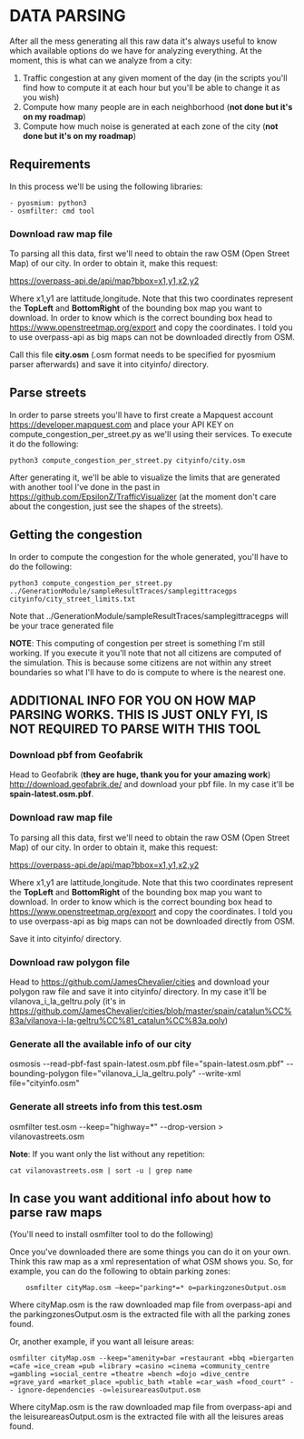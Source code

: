 # DATA PARSING

After all the mess generating all this raw data it's always useful to know which available options do we have for analyzing everything. At the moment, this is what can we analyze from a city:

1. Traffic congestion at any given moment of the day (in the scripts you'll find how to compute it at each hour but you'll be able to change it as you wish)
2. Compute how many people are in each neighborhood (__not done but it's on my roadmap__)
3. Compute how much noise is generated at each zone of the city (__not done but it's on my roadmap__)

## Requirements

In this process we'll be using the following libraries:

	- pyosmium: python3 
	- osmfilter: cmd tool

### Download raw map file

To parsing all this data, first we'll need to obtain the raw OSM (Open Street Map) of our city. In order to obtain it, make this request:

https://overpass-api.de/api/map?bbox=x1,y1,x2,y2

Where x1,y1 are lattitude,longitude. Note that this two coordinates represent the __TopLeft__ and __BottomRight__ of the bounding box map you want to download. In order to know which is the correct bounding box head to https://www.openstreetmap.org/export and copy the coordinates. I told you to use overpass-api as big maps can not be downloaded directly from OSM.

Call this file __city.osm__ (.osm format needs to be specified for pyosmium parser afterwards) and save it into cityinfo/ directory.

## Parse streets

In order to parse streets you'll have to first create a Mapquest account https://developer.mapquest.com and place your API KEY on compute_congestion_per_street.py as we'll using their services. To execute it do the following:

```
python3 compute_congestion_per_street.py cityinfo/city.osm
```

After generating it, we'll be able to visualize the limits that are generated with another tool I've done in the past in https://github.com/EpsilonZ/TrafficVisualizer (at the moment don't care about the congestion, just see the shapes of the streets).

## Getting the congestion

In order to compute the congestion for the whole generated, you'll have to do the following:

```
python3 compute_congestion_per_street.py ../GenerationModule/sampleResultTraces/samplegittracegps cityinfo/city_street_limits.txt
```
Note that ../GenerationModule/sampleResultTraces/samplegittracegps will be your trace generated file

__NOTE__: This computing of congestion per street is something I'm still working. If you execute it you'll note that not all citizens are computed of the simulation. This is because some citizens are not within any street boundaries so what I'll have to do is compute to where is the nearest one.

## ADDITIONAL INFO FOR YOU ON HOW MAP PARSING WORKS. THIS IS JUST ONLY FYI, IS NOT REQUIRED TO PARSE WITH THIS TOOL

### Download pbf from Geofabrik

Head to Geofabrik (__they are huge, thank you for your amazing work__) http://download.geofabrik.de/ and download your pbf file. In my case it'll be __spain-latest.osm.pbf__.

### Download raw map file

To parsing all this data, first we'll need to obtain the raw OSM (Open Street Map) of our city. In order to obtain it, make this request:

https://overpass-api.de/api/map?bbox=x1,y1,x2,y2

Where x1,y1 are lattitude,longitude. Note that this two coordinates represent the __TopLeft__ and __BottomRight__ of the bounding box map you want to download. In order to know which is the correct bounding box head to https://www.openstreetmap.org/export and copy the coordinates. I told you to use overpass-api as big maps can not be downloaded directly from OSM.

Save it into cityinfo/ directory.

### Download raw polygon file

Head to https://github.com/JamesChevalier/cities and download your polygon raw file and save it into cityinfo/ directory. In my case it'll be vilanova_i_la_geltru.poly (it's in https://github.com/JamesChevalier/cities/blob/master/spain/catalun%CC%83a/vilanova-i-la-geltru%CC%81_catalun%CC%83a.poly)

### Generate all the available info of our city

osmosis --read-pbf-fast spain-latest.osm.pbf file="spain-latest.osm.pbf" --bounding-polygon file="vilanova_i_la_geltru.poly" --write-xml file="cityinfo.osm"

### Generate all streets info from this test.osm

osmfilter test.osm --keep="highway=*" --drop-version > vilanovastreets.osm

__Note__: If you want only the list without any repetition:

```
cat vilanovastreets.osm | sort -u | grep name
```

## In case you want additional info about how to parse raw maps

(You'll need to install osmfilter tool to do the following)

Once you've downloaded there are some things you can do it on your own. Think this raw map as a xml representation of what OSM shows you. So, for example, you can do the following to obtain parking zones:

```
	osmfilter cityMap.osm –keep="parking*=* o=parkingzonesOutput.osm

```

Where cityMap.osm is the raw downloaded map file from overpass-api and the parkingzonesOutput.osm is the extracted file with all the parking zones found.

Or, another example, if you want all leisure areas:

```
osmfilter cityMap.osm --keep="amenity=bar =restaurant =bbq =biergarten =cafe =ice_cream =pub =library =casino =cinema =community_centre =gambling =social_centre =theatre =bench =dojo =dive_centre =grave_yard =market_place =public_bath =table =car_wash =food_court" -- ignore-dependencies -o=leisureareasOutput.osm
```

Where cityMap.osm is the raw downloaded map file from overpass-api and the leisureareasOutput.osm is the extracted file with all the leisures areas found.
